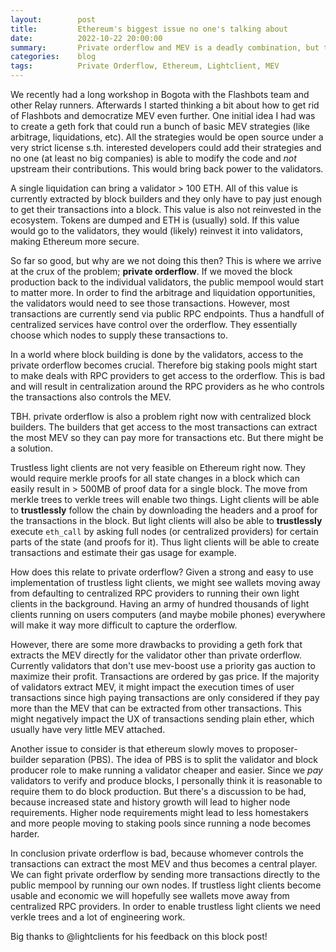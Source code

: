 ```yaml
---
layout:        post
title:         Ethereum's biggest issue no one's talking about
date:          2022-10-22 20:00:00
summary:       Private orderflow and MEV is a deadly combination, but trustless light clients might be able solve it
categories:    blog
tags:          Private Orderflow, Ethereum, Lightclient, MEV
---
```


We recently had a long workshop in Bogota with the Flashbots team and other Relay runners.
Afterwards I started thinking a bit about how to get rid of Flashbots and democratize MEV even further.
One initial idea I had was to create a geth fork that could run a bunch of basic MEV strategies (like arbitrage, liquidations, etc).
All the strategies would be open source under a very strict license s.th. interested developers could add their strategies and no one (at least no big companies) is able to modify the code and *not* upstream their contributions.
This would bring back power to the validators. 

A single liquidation can bring a validator > 100 ETH. 
All of this value is currently extracted by block builders and they only have to pay just enough to get their transactions into a block.
This value is also not reinvested in the ecosystem. 
Tokens are dumped and ETH is (usually) sold.
If this value would go to the validators, they would (likely) reinvest it into validators, making Ethereum more secure.

So far so good, but why are we not doing this then?
This is where we arrive at the crux of the problem; **private orderflow**.
If we moved the block production back to the individual validators, the public mempool would start to matter more.
In order to find the arbitrage and liquidation opportunities, the validators would need to see those transactions.
However, most transactions are currently send via public RPC endpoints. 
Thus a handfull of centralized services have control over the orderflow. 
They essentially choose which nodes to supply these transactions to.

In a world where block building is done by the validators, access to the private orderflow becomes crucial.
Therefore big staking pools might start to make deals with RPC providers to get access to the orderflow.
This is bad and will result in centralization around the RPC providers as he who controls the transactions also controls the MEV.

TBH. private orderflow is also a problem right now with centralized block builders.
The builders that get access to the most transactions can extract the most MEV so they can pay more for transactions etc.
But there might be a solution.

Trustless light clients are not very feasible on Ethereum right now.
They would require merkle proofs for all state changes in a block which can easily result in > 500MB of proof data for a single block.
The move from merkle trees to verkle trees will enable two things.
Light clients will be able to **trustlessly** follow the chain by downloading the headers and a proof for the transactions in the block.
But light clients will also be able to **trustlessly** execute `eth_call` by asking full nodes (or centralized providers) for certain parts of the state (and proofs for it). 
Thus light clients will be able to create transactions and estimate their gas usage for example.

How does this relate to private orderflow?
Given a strong and easy to use implementation of trustless light clients, we might see wallets moving away from defaulting to centralized RPC providers to running their own light clients in the background.
Having an army of hundred thousands of light clients running on users computers (and maybe mobile phones) everywhere will make it way more difficult to capture the orderflow.

However, there are some more drawbacks to providing a geth fork that extracts the MEV directly for the validator other than private orderflow.
Currently validators that don't use mev-boost use a priority gas auction to maximize their profit. 
Transactions are ordered by gas price. 
If the majority of validators extract MEV, it might impact the execution times of user transactions since high paying transactions are only considered if they pay more than the MEV that can be extracted from other transactions.
This might negatively impact the UX of transactions sending plain ether, which usually have very little MEV attached.

Another issue to consider is that ethereum slowly moves to proposer-builder separation (PBS).
The idea of PBS is to split the validator and block producer role to make running a validator cheaper and easier.
Since we *pay* validators to verify and produce blocks, I personally think it is reasonable to require them to do block production.
But there's a discussion to be had, because increased state and history growth will lead to higher node requirements.
Higher node requirements might lead to less homestakers and more people moving to staking pools since running a node becomes harder.

In conclusion private orderflow is bad, because whomever controls the transactions can extract the most MEV and thus becomes a central player.
We can fight private orderflow by sending more transactions directly to the public mempool by running our own nodes.
If trustless light clients become usable and economic we will hopefully see wallets move away from centralized RPC providers.
In order to enable trustless light clients we need verkle trees and a lot of engineering work.

Big thanks to @lightclients for his feedback on this block post! 